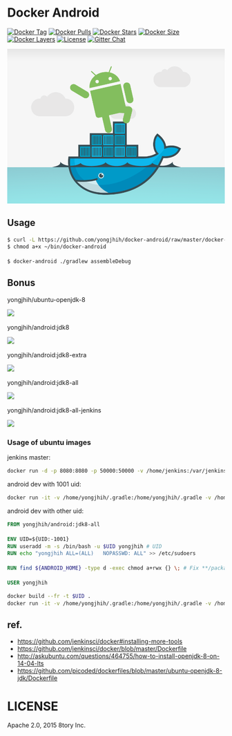 # Docker Android

[![Docker Tag](https://img.shields.io/github/tag/yongjhih/docker-android.svg)](https://hub.docker.com/r/yongjhih/android/tags/)
[![Docker Pulls](https://img.shields.io/docker/pulls/yongjhih/android.svg)](https://hub.docker.com/r/yongjhih/android/)
[![Docker Stars](https://img.shields.io/docker/stars/yongjhih/android.svg)](https://hub.docker.com/r/yongjhih/android/)
[![Docker Size](https://img.shields.io/imagelayers/image-size/yongjhih/android/latest.svg)](https://imagelayers.io/?images=yongjhih/android:latest)
[![Docker Layers](https://img.shields.io/imagelayers/layers/yongjhih/android/latest.svg)](https://imagelayers.io/?images=yongjhih/android:latest)
[![License](https://img.shields.io/github/license/yongjhih/docker-android.svg)](https://github.com/yongjhih/docker-android/raw/master/LICENSE)
[![Gitter Chat](https://img.shields.io/gitter/room/yongjhih/docker-android.svg)](https://gitter.im/yongjhih/docker-android)

![](art/docker-android.png)

## Usage

```sh
$ curl -L https://github.com/yongjhih/docker-android/raw/master/docker-android > ~/bin/docker-android
$ chmod a+x ~/bin/docker-android

$ docker-android ./gradlew assembleDebug
```

## Bonus

yongjhih/ubuntu-openjdk-8

[![](https://badge.imagelayers.io/yongjhih/ubuntu-openjdk-8:latest.svg)](https://imagelayers.io/?images=yongjhih/ubuntu-openjdk-8:latest)

yongjhih/android:jdk8

[![](https://badge.imagelayers.io/yongjhih/android:jdk8.svg)](https://imagelayers.io/?images=yongjhih/android:jdk8)

yongjhih/android:jdk8-extra

[![](https://badge.imagelayers.io/yongjhih/android:jdk8-extra.svg)](https://imagelayers.io/?images=yongjhih/android:jdk8-extra)

yongjhih/android:jdk8-all

[![](https://badge.imagelayers.io/yongjhih/android:jdk8-all.svg)](https://imagelayers.io/?images=yongjhih/android:jdk8-all)

yongjhih/android:jdk8-all-jenkins

[![](https://badge.imagelayers.io/yongjhih/android:jdk8-all-jenkins.svg)](https://imagelayers.io/?images=yongjhih/android:jdk8-all-jenkins)

### Usage of ubuntu images

jenkins master:

```sh
docker run -d -p 8080:8080 -p 50000:50000 -v /home/jenkins:/var/jenkins_home yongjhih/android:jdk8-all-jenkins
```

android dev with 1001 uid:

```sh
docker run -it -v /home/yongjhih/.gradle:/home/yongjhih/.gradle -v /home/yongjhih/works/android:/home/yongjhih/works/android yongjhih/android:jdk8-all-1001 bash
```

android dev with other uid:

```dockerfile
FROM yongjhih/android:jdk8-all

ENV UID=${UID:-1001}
RUN useradd -m -s /bin/bash -u $UID yongjhih # UID
RUN echo "yongjhih ALL=(ALL)   NOPASSWD: ALL" >> /etc/sudoers

RUN find ${ANDROID_HOME} -type d -exec chmod a+rwx {} \; # Fix **/package.xml (Permission Denied)

USER yongjhih
```

```sh
docker build --fr -t $UID .
docker run -it -v /home/yongjhih/.gradle:/home/yongjhih/.gradle -v /home/yongjhih/works/android:/home/yongjhih/works/android $UID bash
```

## ref.

* https://github.com/jenkinsci/docker#installing-more-tools
* https://github.com/jenkinsci/docker/blob/master/Dockerfile
* http://askubuntu.com/questions/464755/how-to-install-openjdk-8-on-14-04-lts
* https://github.com/picoded/dockerfiles/blob/master/ubuntu-openjdk-8-jdk/Dockerfile

# LICENSE

Apache 2.0, 2015 8tory Inc.
